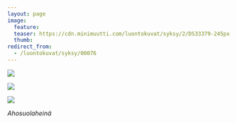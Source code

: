 ```yaml
---
layout: page
image:
  feature:
  teaser: https://cdn.minimuutti.com/luontokuvat/syksy/2/DS33379-245px.jpg
  thumb:
redirect_from:
  - /luontokuvat/syksy/00076
---
```


![](https://cdn.minimuutti.com/luontokuvat/syksy/2/DS33383-800px.jpg)

![](https://cdn.minimuutti.com/luontokuvat/syksy/2/DS33381-800px.jpg)

![](https://cdn.minimuutti.com/luontokuvat/syksy/2/DS33379-800px.jpg)

*Ahosuolaheinä*
